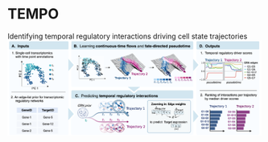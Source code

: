 # TEMPO
Identifying temporal regulatory interactions driving cell state trajectories
![Method schematic](img/method_schematic.png "Method schematic")